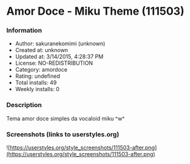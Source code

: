 # Amor Doce - Miku Theme (111503)

### Information
- Author: sakuranekomimi (unknown)
- Created at: unknown
- Updated at: 3/14/2015, 4:28:37 PM
- License: NO-REDISTRIBUTION
- Category: amordoce
- Rating: undefined
- Total installs: 49
- Weekly installs: 0


### Description
Tema amor doce simples da vocaloid miku ^w^


### Screenshots (links to userstyles.org)
![https://userstyles.org/style_screenshots/111503-after.png](https://userstyles.org/style_screenshots/111503-after.png)


